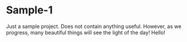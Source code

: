 # Sample-1
Just a sample project. Does not contain anything useful. However, as we progress, many beautiful things will see the light of the day!
Hello!
